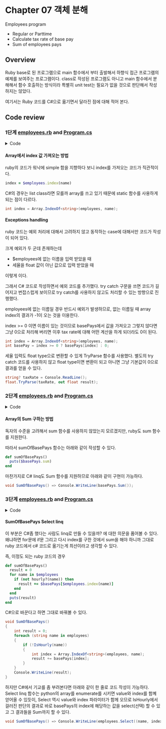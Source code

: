 # Chapter 07 객체 분해

Employees program

- Regular or Parttime
- Calculate tax rate of base pay
- Sum of employees pays

## Overview

Ruby base로 된 프로그램으로 main 함수에서 부터 출발해서 하향식 접근 프로그램의 예제를 보여주는 프로그램이다.
class로 작성된 프로그램도 아니고 main 함수에서 분해해서 함수 호출하는 방식이라 특별히 unit test는 필요가 없을 것으로 판단해서 작성하지는 않았다.

여기서는 Ruby 코드를 C#으로 옮기면서 달라진 점에 대해 적어 본다.

## Code review

### 1단계 [employees.rb](https://github.com/eternity-oop/object/blob/master/chapter07/a_functional_decomposition/employees.rb) and [Program.cs](https://github.com/jongfeel/objects/blob/main/Chapter07/Employees_basic/Program.cs)

<details>
<summary>Code</summary>
<p>

``` ruby
#encoding: UTF-8
$employees = ["직원A", "직원B", "직원C"]
$basePays = [400, 300, 250]

def main(name)
  taxRate = getTaxRate()
  pay = calculatePayFor(name, taxRate)
  puts(describeResult(name, pay))
end

def getTaxRate()
  print("세율을 입력하세요: ")
  return gets().chomp().to_f()
end

def calculatePayFor(name, taxRate)
  index = $employees.index(name)
  basePay = $basePays[index]  
  return basePay - (basePay * taxRate)
end

def describeResult(name, pay)
  return "이름 : #{name}, 급여 : #{pay}"
end

main("직원A")
```

``` c#
// See https://aka.ms/new-console-template for more information

string[] employees = new [] { "EmployeeA", "EmployeeB", "EmployeeC" };
int[] basePays = new [] { 400, 300, 250 };

string name = args.Length > 0 ? args[0] : string.Empty;
float taxRate = GetTaxRate();
float pay = CalculatePayFor(name, taxRate);
Console.WriteLine(DescribeResult(name, pay));

float GetTaxRate()
{
    Console.Write("Input tax rate: ");
    string? taxRate = Console.ReadLine();
    float.TryParse(taxRate, out float result);
    return result;
}

float CalculatePayFor(string name, float taxRate)
{
    int index = Array.IndexOf<string>(employees, name);
    int basePay = index >= 0 ? basePays[index] : 0;
    return basePay - (basePay * taxRate);
}

string DescribeResult(string name, float pay) => $"Name : {name}, Pay : {pay}";
```

</p>
</details>

#### Array에서 index 값 가져오는 방법

ruby의 코드가 워낙에 simple 함을 지향하다 보니 index를 가져오는 코드가 직관적이다.

``` ruby
index = $employees.index(name)
```

C#의 경우는 list class라면 모를까 array를 쓰고 있기 때문에 static 함수를 사용하게 되는 점이 다르다.

``` c#
int index = Array.IndexOf<string>(employees, name);
```

#### Exceptions handling

ruby 코드는 예외 처리에 대해서 고려하지 않고 동작하는 case에 대해서만 코드가 작성이 되어 있다.

크게 예외가 두 군데 존재하는데

- $employees에 없는 이름을 입력 받았을 때
- 세율을 float 값이 아닌 값으로 입력 받았을 때

이렇게 이다.

그래서 C# 코드로 작성하면서 예외 코드를 추가했다. try catch 구문을 쓰면 코드가 길어지고 번잡스럽게 보이므로 try catch를 사용하지 않고도 처리할 수 있는 방향으로 진행했다.

employees에 없는 이름일 경우 반드시 예외가 발생하므로, 없는 이름일 때 array index의 결과가 -1이 오는 것을 이용한다.

index >= 0 이면 이름이 있는 것이므로 basePays에서 값을 가져오고 그렇지 않다면 그냥 0으로 처리해 버리면 이후 tax rate에 대해 어떤 계산을 하게 되더라도 0이 된다.

``` c#
int index = Array.IndexOf<string>(employees, name);
int basePay = index >= 0 ? basePays[index] : 0;
```

세율 입력도 float type으로 변환할 수 있게 TryParse 함수를 사용했다. 별도의 try catch 코드를 사용하지 않고 float type이면 변환이 되고 아니면 그냥 기본값이 0으로 결과를 얻을 수 있다.

``` c#
string? taxRate = Console.ReadLine();
float.TryParse(taxRate, out float result);
```

### 2단계 [employees.rb](https://github.com/eternity-oop/object/blob/master/chapter07/b_add_function/employees.rb) and [Program.cs](https://github.com/jongfeel/objects/blob/main/Chapter07/Employees_add_sumOfBasePay_function/Program.cs)

<details>
<summary>Code</summary>
<p>

``` ruby
#encoding: UTF-8
$employees = ["직원A", "직원B", "직원C"]
$basePays = [400, 300, 250]

def main(operation, args={})
  case(operation)
  when :pay then calculatePay(args[:name])
  when :basePays then sumOfBasePays()
  end
end

def calculatePay(name)
  taxRate = getTaxRate()
  pay = calculatePayFor(name, taxRate)
  puts(describeResult(name, pay))
end

def getTaxRate()
  print("세율을 입력하세요: ")
  return gets().chomp().to_f()
end

def calculatePayFor(name, taxRate)
  index = $employees.index(name)
  basePay = $basePays[index]  
  return basePay - (basePay * taxRate)
end

def describeResult(name, pay)
  return "이름 : #{name}, 급여 : #{pay}"
end

def sumOfBasePays()
  result = 0
  for basePay in $basePays
    result += basePay
  end  
  puts(result)
end

main(:basePays)
main(:pay, name:"직원A")
```

``` c#
// See https://aka.ms/new-console-template for more information

string[] employees = new [] { "EmployeeA", "EmployeeB", "EmployeeC" };
int[] basePays = new [] { 400, 300, 250 };

string operation = args.Length > 0 ? args[0] : string.Empty;
string name = args.Length > 1 ? args[1] : string.Empty;

switch (operation.ToLower())
{
    case "pay":
        CalculatePay(name);
        break;
    case "basepay":
        SumOfBasePays();
        break;
}

void CalculatePay(string name)
{
    float taxRate = GetTaxRate();
    float pay = CalculatePayFor(name, taxRate);
    Console.WriteLine(DescribeResult(name, pay));
}

float GetTaxRate()
{
    Console.Write("Input tax rate: ");
    string? taxRate = Console.ReadLine();
    float.TryParse(taxRate, out float result);
    return result;
}

float CalculatePayFor(string name, float taxRate)
{
    int index = Array.IndexOf<string>(employees, name);
    int basePay = index >= 0 ? basePays[index] : 0;
    return basePay - (basePay * taxRate);
}

string DescribeResult(string name, float pay) => $"Name : {name}, Pay : {pay}";

void SumOfBasePays() => Console.WriteLine(basePays.Sum());
```

</p>
</details>

#### Array의 Sum 구하는 방법

독자의 수준을 고려해서 sum 함수를 사용하지 않았는지 모르겠지만, ruby도 sum 함수를 지원한다.

따라서 sumOfBasePays 함수는 아래와 같이 작성할 수 있다.

``` ruby
def sumOfBasePays()
  puts($basePays.sum)
end
```

마찬가지로 C# linq도 Sum 함수를 지원하므로 아래와 같이 구현이 가능하다.

``` c#
void SumOfBasePays() => Console.WriteLine(basePays.Sum());
```

### 3단계 [employees.rb](https://github.com/eternity-oop/object/blob/master/chapter07/c_data_change/employees.rb) and [Program.cs](https://github.com/jongfeel/objects/blob/main/Chapter07/Employees_add_parttime_employees/Program.cs)

<details>
<summary>Code</summary>
<p>

``` ruby
#encoding: UTF-8
$employees = ["직원A", "직원B", "직원C", "아르바이트D", "아르바이트E", "아르바이트F"]
$basePays = [400, 300, 250, 1, 1, 1.5]
$hourlys = [false, false, false, true, true, true]
$timeCards = [0, 0, 0, 120, 120, 120]

def main(operation, args={})
  case(operation)
  when :pay then calculatePay(args[:name])
  when :basePays then sumOfBasePays()
  end
end

def calculatePay(name)
  taxRate = getTaxRate()
  if (hourly?(name)) then
    pay = calculateHourlyPayFor(name, taxRate)
  else
    pay = calculatePayFor(name, taxRate)
  end
  puts(describeResult(name, pay))
end

def hourly?(name)
  return $hourlys[$employees.index(name)]
end

def calculateHourlyPayFor(name, taxRate)
  index = $employees.index(name)
  basePay = $basePays[index] * $timeCards[index]
  return basePay - (basePay * taxRate)
end

def getTaxRate()
  print("세율을 입력하세요: ")
  return gets().chomp().to_f()
end

def calculatePayFor(name, taxRate)
  index = $employees.index(name)
  basePay = $basePays[index]  
  return basePay - (basePay * taxRate)
end

def describeResult(name, pay)
  return "이름 : #{name}, 급여 : #{pay}"
end

def sumOfBasePays()
  result = 0
  for name in $employees
    if (not hourly?(name)) then 
      result += $basePays[$employees.index(name)]
    end
  end  
  puts(result)
end

main(:basePays)
main(:pay, name:"아르바이트F")
```

``` c#
// See https://aka.ms/new-console-template for more information

string[] employees = new [] { "EmployeeA", "EmployeeB", "EmployeeC", "ParttimeD", "ParttimeE", "ParttimeF" };
double[] basePays = new [] { 400, 300, 250, 1, 1, 1.5 };
bool[] hourlys = new [] { false, false, false, true, true, true };
int[] timeCards = new [] { 0, 0, 0, 120, 120, 120 };

string operation = args.Length > 0 ? args[0] : string.Empty;
string name = args.Length > 1 ? args[1] : string.Empty;

switch (operation.ToLower())
{
    case "pay":
        CalculatePay(name);
        break;
    case "basepay":
        SumOfBasePays();
        break;
}

void CalculatePay(string name)
{
    double taxRate = GetTaxRate();
    double pay = IsHourly(name) ? CalculateHourlyPayFor(name, taxRate) : CalculatePayFor(name, taxRate);
    Console.WriteLine(DescribeResult(name, pay));
}

bool IsHourly(string name)
{
    int index = Array.IndexOf<string>(employees, name);
    return index >= 0 ? hourlys[index] : false;
}

double CalculateHourlyPayFor(string name, double taxRate)
{
    int index = Array.IndexOf<string>(employees, name);
    double basePay = index >= 0 ? basePays[index] * timeCards[index] : 0;
    return basePay - (basePay * taxRate);
}

double GetTaxRate()
{
    Console.Write("Input tax rate: ");
    string? taxRate = Console.ReadLine();
    double.TryParse(taxRate, out double result);
    return result;
}

double CalculatePayFor(string name, double taxRate)
{
    int index = Array.IndexOf<string>(employees, name);
    double basePay = index >= 0 ? basePays[index] : 0;
    return basePay - (basePay * taxRate);
}

string DescribeResult(string name, double pay) => $"Name : {name}, Pay : {pay}";

void SumOfBasePays() => Console.WriteLine(employees.Select((name, index) => !IsHourly(name) ? basePays[index] : 0).Sum());
```

</p>
</details>

#### SumOfBasePays Select linq

이 부분은 C#좀 했다는 사람도 linq로 만들 수 있을까? 에 대한 의문을 품어볼 수 있다. 왜냐하면 for문에 if문 그리고 다시 index를 구한 것에서 sum을 해야 하니까 그대로 ruby 코드에서 c# 코드로 옮기는게 최선이라고 생각할 수 있다.

즉, 이정도 되는 ruby 코드의 경우

``` ruby
def sumOfBasePays()
  result = 0
  for name in $employees
    if (not hourly?(name)) then 
      result += $basePays[$employees.index(name)]
    end
  end  
  puts(result)
end
```

C#으로 바꾼다고 하면 그대로 바꿔볼 수 있다.

``` c#
void SumOfBasePays()
{
    int result = 0;
    foreach (string name in employees)
    {
        if (!IsHourly(name))
        {
            int index = Array.IndexOf<string>(employees, name);
            result += basePays[index];
        }
    }
    Console.WriteLine(result);
}
```

하지만 C#에서 기교를 좀 부려본다면 아래와 같이 한 줄로 코드 작성이 가능하다.  
Select linq 함수는 python의 array를 enumerate를 시키면 value와 index를 함꼐 얻어올 수 있듯이, Select 역시 value와 index 파라미터가 함께 오므로 IsHourly에서 걸러진 판단의 결과로 바로 basePays의 index에 해당하는 값을 select(선택) 할 수 있고 그 결과들을 Sum까지 할 수 있다.

``` c#
void SumOfBasePays() => Console.WriteLine(employees.Select((name, index) => !IsHourly(name) ? basePays[index] : 0).Sum());
```